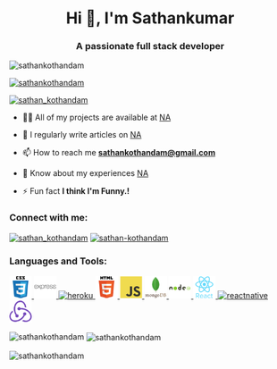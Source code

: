<h1 align="center">Hi 👋, I'm Sathankumar</h1>
<h3 align="center">A passionate full stack developer</h3>

<p align="left"> <img src="https://komarev.com/ghpvc/?username=sathankothandam&label=Profile%20views&color=0e75b6&style=flat" alt="sathankothandam" /> </p>

<p align="left"> <a href="https://github.com/ryo-ma/github-profile-trophy"><img src="https://github-profile-trophy.vercel.app/?username=sathankothandam" alt="sathankothandam" /></a> </p>

<p align="left"> <a href="https://twitter.com/sathan_kothandam" target="blank"><img src="https://img.shields.io/twitter/follow/sathan_kothandam?logo=twitter&style=for-the-badge" alt="sathan_kothandam" /></a> </p>

- 👨‍💻 All of my projects are available at [NA](NA)

- 📝 I regularly write articles on [NA](NA)

- 📫 How to reach me **sathankothandam@gmail.com**

- 📄 Know about my experiences [NA](NA)

- ⚡ Fun fact **I think I'm Funny.!**

<h3 align="left">Connect with me:</h3>
<p align="left">
<a href="https://twitter.com/SathanKothandam" target="blank"><img align="center" src="https://raw.githubusercontent.com/rahuldkjain/github-profile-readme-generator/master/src/images/icons/Social/twitter.svg" alt="sathan_kothandam" height="30" width="40" /></a>
<a href="https://linkedin.com/in/sathan-kothandam" target="blank"><img align="center" src="https://raw.githubusercontent.com/rahuldkjain/github-profile-readme-generator/master/src/images/icons/Social/linked-in-alt.svg" alt="sathan-kothandam" height="30" width="40" /></a>
</p>

<h3 align="left">Languages and Tools:</h3>
<p align="left"> <a href="https://www.w3schools.com/css/" target="_blank" rel="noreferrer"> <img src="https://raw.githubusercontent.com/devicons/devicon/master/icons/css3/css3-original-wordmark.svg" alt="css3" width="40" height="40"/> </a> <a href="https://expressjs.com" target="_blank" rel="noreferrer"> <img src="https://raw.githubusercontent.com/devicons/devicon/master/icons/express/express-original-wordmark.svg" alt="express" width="40" height="40"/> </a> <a href="https://heroku.com" target="_blank" rel="noreferrer"> <img src="https://www.vectorlogo.zone/logos/heroku/heroku-icon.svg" alt="heroku" width="40" height="40"/> </a> <a href="https://www.w3.org/html/" target="_blank" rel="noreferrer"> <img src="https://raw.githubusercontent.com/devicons/devicon/master/icons/html5/html5-original-wordmark.svg" alt="html5" width="40" height="40"/> </a> <a href="https://developer.mozilla.org/en-US/docs/Web/JavaScript" target="_blank" rel="noreferrer"> <img src="https://raw.githubusercontent.com/devicons/devicon/master/icons/javascript/javascript-original.svg" alt="javascript" width="40" height="40"/> </a> <a href="https://www.mongodb.com/" target="_blank" rel="noreferrer"> <img src="https://raw.githubusercontent.com/devicons/devicon/master/icons/mongodb/mongodb-original-wordmark.svg" alt="mongodb" width="40" height="40"/> </a> <a href="https://nodejs.org" target="_blank" rel="noreferrer"> <img src="https://raw.githubusercontent.com/devicons/devicon/master/icons/nodejs/nodejs-original-wordmark.svg" alt="nodejs" width="40" height="40"/> </a> <a href="https://reactjs.org/" target="_blank" rel="noreferrer"> <img src="https://raw.githubusercontent.com/devicons/devicon/master/icons/react/react-original-wordmark.svg" alt="react" width="40" height="40"/> </a> <a href="https://reactnative.dev/" target="_blank" rel="noreferrer"> <img src="https://reactnative.dev/img/header_logo.svg" alt="reactnative" width="40" height="40"/> </a> <a href="https://redux.js.org" target="_blank" rel="noreferrer"> <img src="https://raw.githubusercontent.com/devicons/devicon/master/icons/redux/redux-original.svg" alt="redux" width="40" height="40"/> </a> </p>

<p><img align="left" src="https://github-readme-stats.vercel.app/api/top-langs?username=sathankothandam&show_icons=true&locale=en&layout=compact" alt="sathankothandam" /></p>

<p>&nbsp;<img align="center" src="https://github-readme-stats.vercel.app/api?username=sathankothandam&show_icons=true&locale=en" alt="sathankothandam" /></p>

<p><img align="center" src="https://github-readme-streak-stats.herokuapp.com/?user=sathankothandam&" alt="sathankothandam" /></p>
